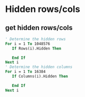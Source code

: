 # Hidden rows/cols

## get hidden rows/cols
```vb
' Determine the hidden rows
For i = 1 To 1048576
   If Rows(i).Hidden Then
     
   End If
Next i
' Determine the hidden columns
For i = 1 To 16384
   If Columns(i).Hidden Then
     
   End If
Next i
```
